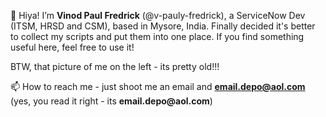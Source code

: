 👋 Hiya! I’m __Vinod Paul Fredrick__ (@v-pauly-fredrick), a ServiceNow Dev (ITSM, HRSD and CSM), based in Mysore, India. Finally decided it's better to collect my scripts and put them into one place. If you find something useful here, feel free to use it!

BTW, that picture of me on the left - its pretty old!!!


📫 How to reach me - just shoot me an email and **email.depo@aol.com** (yes, you read it right - its __email.depo@aol.com__) 


<!---
v-pauly-fredrick/v-pauly-fredrick is a ✨ special ✨ repository because its `README.md` (this file) appears on your GitHub profile.
You can click the Preview link to take a look at your changes.
--->
